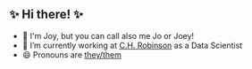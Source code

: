 ## ✨ Hi there! ✨

- 👋 I'm Joy, but you can call also me Jo or Joey!
- 🔭 I’m currently working at [C.H. Robinson](https://www.chrobinson.com) as a Data Scientist
- 😄 Pronouns are [they/them](http://pronoun.is/they/)
